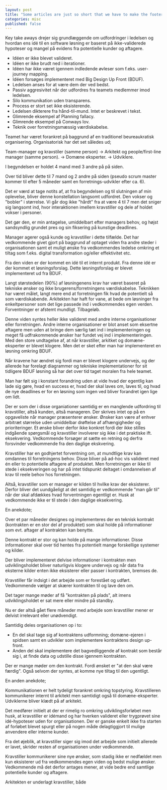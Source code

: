 ```yaml
---
layout: post
title: "Some articles are just so short that we have to make the footer stick"
categories: misc
published: false
---
```


Key take aways drejer sig grundlæggende om udfordringer i ledelsen og hvordan ens idé til en software løsning er baseret på ikke-validerede
hypoteser og mangel på evidens fra potentielle kunder og aftagere.

- Idéen er ikke blevet valideret.
- Idéen er ikke brudt ned i iterationer.
- Idéen har ikke været igennem indledende øvleser som f.eks. user-journey mapping.
- Idéen forsøges implementeret med Big Design Up Front (BDUF).
- Ledelsen anses for at være dem der ved bedst.
- Passiv aggresivitet når der udfordres fra teamets medlemmer imod ledelsen.
- Silo kommunikation uden transparens.
- Process er stort set ikke eksisterende.
- Ledelsen dikterere fra hånd-til-mund. Intet er beskrevet i tekst.
- Glimrende eksempel af Planning fallacy.
- Glimrende eksempel på Conways lov.
- Teknik over forretningsmæssig værdiskabelse.

Teamet har været forankret på baggrund af en traditionel beureaukratisk organisering. Organisatorisk har det set således ud;

Team-manager og kravstiler (samme person)
    -> Arkitekt og people/first-line manager (samme person).
        -> Domæne eksperter.
        -> Udviklere.

I begyndelsen er holdet 4 mand med 3 andre på på siden.

Over tid bliver dette til 7 mand og 2 andre på siden (pseudo scrum master kommer til efter 5 måneder samt en forretnings-udvikler efter ca. 6).

Det er værd at tage notits af, at fra begyndelsen og til slutningen af min oplevelse, bliver denne konstellation langsomt udfordret. Den vokser og "bobler" i størrelse. 
Vi går dog ikke "hårdt" fra at være 4 til 7 men det sniger sig langsomt ind, hvor interaktionen imellem kravstiller og dele af holdet vokser i personer.

Det gør den, er min antagelse, umiddelbart efter managers behov, og højst sandsyndlig grundet pres og sin fiksering på kunstige deadlines.

Manager agerer også kunde og kravstiller i dette tilfælde. Det har vedkommende givet gjort på baggrund af optaget viden fra andre steder i organisationen samt et muligt ønske fra vedkommendes ledelse omkring et tiltag som f.eks. digital transformation og/eller effektivitet etc. 

Fra den viden er der kommet en idé til et internt produkt. Fra denne idé er der kommet et løsningsforslag. Dette løsningsforslag er blevet implementeret ud fra BDUF.

Langt størstedelen (90%) af løsningenens krav har været baseret på tekniske ønsker og ikke brugerens/forretningens værdiskabelse. Teknikken har været målet, langt mere end
at forretningen fik hvad de potentielt så som værdiskabende. Arkitekten har haft for vane, at bede om løsninger fra enkeltpersoner som det lige passede ind i vedkommendes
egen verden. Forventninger er afstemt mundligt. Tilbageløb.

Denne viden syntes heller ikke valideret med andre interne organisationer eller forretningen. Andre interne organisationer er blot anset som eksertne aftagere men uden at bringe dem særlig tæt ind i implementeringen og meget få udfrakommende ønsker har fundet vej ind i implementeringen. Med den store undtagelse af, at når kravstiller, arkitket og domæne-eksperter er blevet klogere. Men det er sket efter man har implementeret en løsning omkring BDUF.

Når kravene har ændret sig fordi man er blevet klogere undervejs, og der allerede har forelagt diagrammer og tekniske implementationer for sit tidligere BDUF løsning så har det over tid taget moralen fra hele teamet. 

Man har følt sig i konstant forandring uden at vide hvad der egentlig kan lade sig gøre, hvad en success er, hvad der skal laves om, laves til, og hvad de nye deadlines er for en løsning som ingen ved bliver forandret igen lige om lidt. 

Der er som der i disse organiationer samtidig er en manglende udfordring til kravstiller, altså kunden, altså manageren. Der skrives intet op på en opgaveliste når manager præsenterer ønsker. Ønsker kan være af enhver arbitræt størrelse uden umiddelbar drøftelse af afhængigheder og prioriteringer. Et ønske bliver derfor ikke konkret fordi der ikke stilles indgående spørgsmål og kravstiller involverer sig ikke i det praktiske ift. eksekvering. Vedkommende forsøger at sætte en retning og derfra forsvinder vedkommende fra den daglige ekskvering.

Kravstiller har en godhjertet forventning om, at mundtlige krav kan omdannes til forretningens behov. Disse bliver på ad-hoc vis valideret med én eller to potentielle aftagere af produktet. Men forretningen er ikke til stede i eksekveringen og har på intet tidspunkt deltaget i omdannelsen af krav til reele behov hos forretningen. 

Altså, kravstiller som er manager er kilden til hvilke krav der eksisterer. Derfor bliver det uundgåeligt at det samtidig er vedkommende "man går til" når der skal afdækkes
hvad forventningen egentligt er. Husk at vedkommende ikke er til stede i den daglige eksekvering.

En anekdote;

Over et par måneder designes og implementeres der en teknisk kontrakt (kontrakten er en stor del af produktet) som skal holde på informationer som evt. aftager af kontrakten kan benytte.

Denne kontrakt er stor og kan holde på mange informationer. Disse informationer skal over tid hentes fra potentielt mange forskellige systemer og kilder.

Der bliver implementeret delvise informationer i kontrakten men udviklingsholdet bliver naturligvis klogere undervejs og når data fra eksterne kilder enten 
ikke eksisterer eller passer i kontrakten, bremses de.

Kravstiller får indsigt i det arbejde som er forestået og udført. Vedkommende vælger at skærer kontrakten til og lave den om.

Det tager mange møder af få "kontrakten på plads", alt imens udviklingsholdet er sat mere eller mindre på standby.

Nu er der altså gået flere måneder med arbejde som kravstiller mener er delvist irrelevant eller unødvendigt.

Samtidig deles organisationen op i to:

- En del skal tage sig af kontraktens udformning; domæne-ejeren i spidsen samt en udvikler som implementere kontraktens design up-front.
- Anden del skal implementere det bagvedliggende af kontrakt som består sig i, at finde data og udstille disse igennem kontrakten.

Der er mange møder om den kontrakt. Fordi ønsket er "at den skal være færdig". Også selvom der syntes, at komme nye tiltag til den ugentligt.

En anden anekdote;

Kommunikationen er helt tydeligt forankret omkring topstyring. Kravstilleren kommunikerer internt til arkitekt men samtidigt også til domæne-eksperter. Udviklerne
bliver klædt på af arkitekt. 

Det medfører initielt at der er rimelig ro omkring udviklingsforløbet men husk, at kravstiller er idémand og har hverken valideret eller trygprøvet sine idé-hypoteser 
uden for organisationen. Der er ganske enkelt ikke fra starten af forløbet blevet spurgt eller på nogen måde delagtiggjort til mulige anvendere eller interne kunder.

Fra det øjeblik, at kravstiller siger sig imod det arbejde som initielt allerede er lavet, skrider resten af organisationen under vedkommende.

Kravstiller kommunikerer sine nye ønsker, som stadig ikke er nedfældet men kun eksisterer ud fra vedkommendes egen viden og bedst mulige ønsker. Vedkommende må det derfor 
antages mener, at vide bedre end samtlige potentielle kunder og aftagere. 

Arkitekten er underlagt kravstiller, både 
